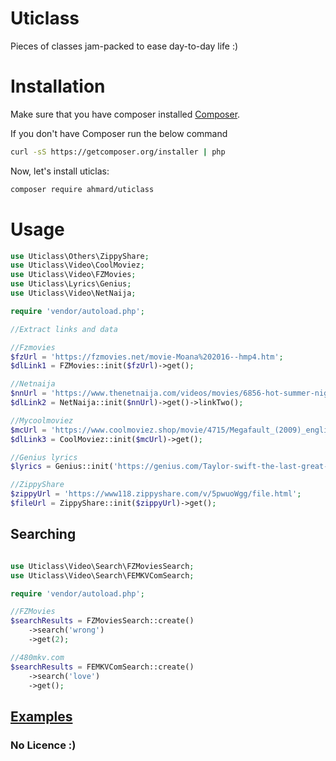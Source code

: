 # Uticlass
Pieces of classes jam-packed to ease day-to-day life :)


# Installation

Make sure that you have composer installed
[Composer](http://getcomposer.org).

If you don't have Composer run the below command
```bash
curl -sS https://getcomposer.org/installer | php
```

Now, let's install uticlas:

```bash
composer require ahmard/uticlass
```

# Usage
```php
use Uticlass\Others\ZippyShare;
use Uticlass\Video\CoolMoviez;
use Uticlass\Video\FZMovies;
use Uticlass\Lyrics\Genius;
use Uticlass\Video\NetNaija;

require 'vendor/autoload.php';

//Extract links and data

//Fzmovies
$fzUrl = 'https://fzmovies.net/movie-Moana%202016--hmp4.htm';
$dlLink1 = FZMovies::init($fzUrl)->get();

//Netnaija
$nnUrl = 'https://www.thenetnaija.com/videos/movies/6856-hot-summer-nights-2017';
$dlLink2 = NetNaija::init($nnUrl)->get()->linkTwo();

//Mycoolmoviez
$mcUrl = 'https://www.coolmoviez.shop/movie/4715/Megafault_(2009)_english_movie.html';
$dlLink3 = CoolMoviez::init($mcUrl)->get();

//Genius lyrics
$lyrics = Genius::init('https://genius.com/Taylor-swift-the-last-great-american-dynasty-lyrics')->get();

//ZippyShare
$zippyUrl = 'https://www118.zippyshare.com/v/5pwuoWgg/file.html';
$fileUrl = ZippyShare::init($zippyUrl)->get();
```

## Searching
```php

use Uticlass\Video\Search\FZMoviesSearch;
use Uticlass\Video\Search\FEMKVComSearch;

require 'vendor/autoload.php';

//FZMovies
$searchResults = FZMoviesSearch::create()
    ->search('wrong')
    ->get(2);

//480mkv.com
$searchResults = FEMKVComSearch::create()
    ->search('love')
    ->get();
```
## [Examples](examples)

### No Licence :)